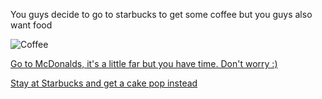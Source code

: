 You guys decide to go to starbucks to get some coffee but you guys also want food

![Coffee](https://static.shop.frankfurt-airport.com/retailer-images/447/16-9/w/1920/091001_Fraport_Starbucks-9432.jpg)

[Go to McDonalds, it's a little far but you have time. Don't worry :)](McDonalds.md)

[Stay at Starbucks and get a cake pop instead](Starbucks.md)